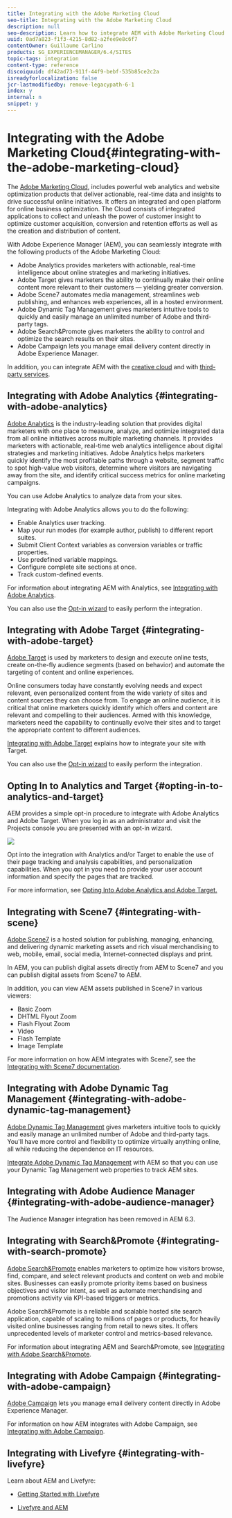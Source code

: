 ```yaml
---
title: Integrating with the Adobe Marketing Cloud
seo-title: Integrating with the Adobe Marketing Cloud
description: null
seo-description: Learn how to integrate AEM with Adobe Marketing Cloud.
uuid: 0ad7a823-f1f3-4215-8d82-a2fee9e8c6f7
contentOwner: Guillaume Carlino
products: SG_EXPERIENCEMANAGER/6.4/SITES
topic-tags: integration
content-type: reference
discoiquuid: df42ad73-911f-44f9-bebf-535b85ce2c2a
isreadyforlocalization: false
jcr-lastmodifiedby: remove-legacypath-6-1
index: y
internal: n
snippet: y
---
```


# Integrating with the Adobe Marketing Cloud{#integrating-with-the-adobe-marketing-cloud}

<!--
Comment Type: remark
Last Modified By: Alva Ware-Bevacqui (alvawb)
Last Modified Date: 2018-02-20T07:58:45.963-0500
<p>Information from this page should be on a Features or overview page. Do not delete content for now.</p>
-->

The [Adobe Marketing Cloud](http://www.adobe.com/solutions/digital-marketing.html), includes powerful web analytics and website optimization products that deliver actionable, real-time data and insights to drive successful online initiatives. It offers an integrated and open platform for online business optimization. The Cloud consists of integrated applications to collect and unleash the power of customer insight to optimize customer acquisition, conversion and retention efforts as well as the creation and distribution of content.

With Adobe Experience Manager (AEM), you can seamlessly integrate with the following products of the Adobe Marketing Cloud:

* Adobe Analytics provides marketers with actionable, real-time intelligence about online strategies and marketing initiatives.  
* Adobe Target gives marketers the ability to continually make their online content more relevant to their customers — yielding greater conversion.
* Adobe Scene7 automates media management, streamlines web publishing, and enhances web experiences, all in a hosted environment.
* Adobe Dynamic Tag Management gives marketers intuitive tools to quickly and easily manage an unlimited number of Adobe and third-party tags.
* Adobe Search&Promote gives marketers the ability to control and optimize the search results on their sites.  
* Adobe Campaign lets you manage email delivery content directly in Adobe Experience Manager.

In addition, you can integrate AEM with the [creative cloud](../../administering/using/creative-cloud.md) and with [third-party services](../../administering/using/third-party-services.md).

## Integrating with Adobe Analytics {#integrating-with-adobe-analytics}

[Adobe Analytics](http://www.omniture.com/en/products/analytics/sitecatalyst) is the industry-leading solution that provides digital marketers with one place to measure, analyze, and optimize integrated data from all online initiatives across multiple marketing channels. It provides marketers with actionable, real-time web analytics intelligence about digital strategies and marketing initiatives. Adobe Analytics helps marketers quickly identify the most profitable paths through a website, segment traffic to spot high-value web visitors, determine where visitors are navigating away from the site, and identify critical success metrics for online marketing campaigns.

You can use Adobe Analytics to analyze data from your sites.

Integrating with Adobe Analytics allows you to do the following:

* Enable Analytics user tracking.
* Map your run modes (for example author, publish) to different report suites.
* Submit Client Context variables as conversion variables or traffic properties.
* Use predefined variable mappings.
* Configure complete site sections at once.
* Track custom-defined events.

For information about integrating AEM with Analytics, see [Integrating with Adobe Analytics](../../administering/using/adobeanalytics.md).

You can also use the [Opt-in wizard](../../administering/using/opt-in.md) to easily perform the integration.

## Integrating with Adobe Target {#integrating-with-adobe-target}

[Adobe Target](http://www.omniture.com/en/products/conversion/test-and-target) is used by marketers to design and execute online tests, create on-the-fly audience segments (based on behavior) and automate the targeting of content and online experiences.

Online consumers today have constantly evolving needs and expect relevant, even personalized content from the wide variety of sites and content sources they can choose from. To engage an online audience, it is critical that online marketers quickly identify which offers and content are relevant and compelling to their audiences. Armed with this knowledge, marketers need the capability to continually evolve their sites and to target the appropriate content to different audiences.

[Integrating with Adobe Target](../../administering/using/target.md) explains how to integrate your site with Target.

You can also use the [Opt-in wizard](../../administering/using/opt-in.md) to easily perform the integration.

## Opting In to Analytics and Target {#opting-in-to-analytics-and-target}

AEM provides a simple opt-in procedure to integrate with Adobe Analytics and Adobe Target. When you log in as an administrator and visit the Projects console you are presented with an opt-in wizard.

![](assets/chlimage_1-120.png)

Opt into the integration with Analytics and/or Target to enable the use of their page tracking and analysis capabilities, and personalization capabilities. When you opt in you need to provide your user account information and specify the pages that are tracked.

For more information, see [Opting Into Adobe Analytics and Adobe Target.](../../administering/using/opt-in.md)

## Integrating with Scene7 {#integrating-with-scene}

[Adobe Scene7](http://www.adobe.com/products/scene7.html) is a hosted solution for publishing, managing, enhancing, and delivering dynamic marketing assets and rich visual merchandising to web, mobile, email, social media, Internet-connected displays and print.

In AEM, you can publish digital assets directly from AEM to Scene7 and you can publish digital assets from Scene7 to AEM.

In addition, you can view AEM assets published in Scene7 in various viewers:

* Basic Zoom
* DHTML Flyout Zoom
* Flash Flyout Zoom
* Video
* Flash Template
* Image Template

For more information on how AEM integrates with Scene7, see the [Integrating with Scene7 documentation](../../administering/using/scene7.md).

## Integrating with Adobe Dynamic Tag Management {#integrating-with-adobe-dynamic-tag-management}

[Adobe Dynamic Tag Management](http://www.adobe.com/solutions/digital-marketing/dynamic-tag-management.html) gives marketers intuitive tools to quickly and easily manage an unlimited number of Adobe and third-party tags. You'll have more control and flexibility to optimize virtually anything online, all while reducing the dependence on IT resources.

[Integrate Adobe Dynamic Tag Management](../../administering/using/dtm.md) with AEM so that you can use your Dynamic Tag Management web properties to track AEM sites.

## Integrating with Adobe Audience Manager {#integrating-with-adobe-audience-manager}

The Audience Manager integration has been removed in AEM 6.3.

## Integrating with Search&Promote {#integrating-with-search-promote}

[Adobe Search&Promote](http://www.omniture.com/en/products/conversion/search-and-promote) enables marketers to optimize how visitors browse, find, compare, and select relevant products and content on web and mobile sites. Businesses can easily promote priority items based on business objectives and visitor intent, as well as automate merchandising and promotions activity via KPI-based triggers or metrics.

Adobe Search&Promote is a reliable and scalable hosted site search application, capable of scaling to millions of pages or products, for heavily visited online businesses ranging from retail to news sites. It offers unprecedented levels of marketer control and metrics-based relevance.

For information about integrating AEM and Search&Promote, see [Integrating with Adobe Search&Promote](../../administering/using/search-and-promote.md).

## Integrating with Adobe Campaign {#integrating-with-adobe-campaign}

[Adobe Campaign](http://www.adobe.com/solutions/campaign-management.html) lets you manage email delivery content directly in Adobe Experience Manager.

For information on how AEM integrates with Adobe Campaign, see [Integrating with Adobe Campaign](../../administering/using/campaignstandard.md).

## Integrating with Livefyre {#integrating-with-livefyre}

Learn about AEM and Livefyre:

* [Getting Started with Livefyre](http://answers.livefyre.com/developers/getting-started)  

* [Livefyre and AEM](https://answers.livefyre.com/product/livefyre-for-adobe-experience-manager-aem/livefyre-for-adobe-experience-manager/)

